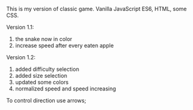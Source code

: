 This is my version of classic game. 
Vanilla JavaScript ES6, HTML, some CSS.

Version 1.1:
1) the snake now in color
2) increase speed after every eaten apple

Version 1.2:
1) added difficulty selection
2) added size selection
3) updated some colors
4) normalized speed and speed increasing

To control direction use arrows; 
